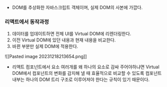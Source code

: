 - DOM를 추상화한 자바스크립트 객체이며, 실제 DOM의 사본에 가깝다.


### 리액트에서 동작과정
1. 데이터를 업데이트하면 전체 UI를 Virtual DOM에 리렌더링한다.
2. 이전 Virtual DOM에 있던 내용과 현재 내용을 비교한다.
3. 바뀐 부분만 실제 DOM에 적용한다.


![[Pasted image 20231218213654.png]]

- 리액트 컴포넌트에서 요소 여러개를 왜 하나의 요소로 감싸 주어야하냐면 Virtual DOM에서 컴포넌트의 변화를 감지해 낼 때 효율적으로 비교할 수 있도록 컴포넌트 내부는 하나의 DOM 트리 구조로 이루어져야 한다는 규칙이 있기 때문이다.

